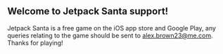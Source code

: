 ## Welcome to Jetpack Santa support!

Jetpack Santa is a free game on the iOS app store and Google Play, any queries relating to the game should be sent to alex.brown23@me.com. Thanks for playing!
